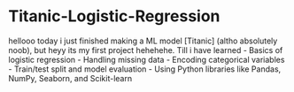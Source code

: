 # Titanic-Logistic-Regression
hellooo today i just finished making a ML model [Titanic] (altho absolutely noob), but heyy its my first project hehehehe. Till i have learned - Basics of logistic regression   - Handling missing data - Encoding categorical variables - Train/test split and model evaluation - Using Python libraries like Pandas, NumPy, Seaborn, and Scikit-learn
